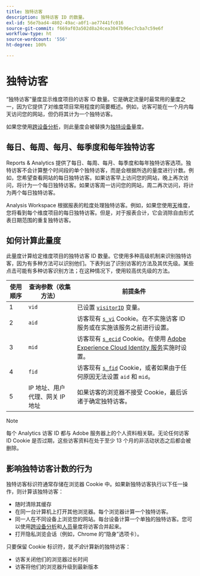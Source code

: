 ```yaml
---
title: 独特访客
description: 独特访客 ID 的数量。
exl-id: 56e7bad4-4802-49ac-a0f1-ae77441fc016
source-git-commit: f669af03a502d8a24cea3047b96ec7cba7c59e6f
workflow-type: ht
source-wordcount: '556'
ht-degree: 100%

---
```


# 独特访客

“独特访客”量度显示维度项目的访客 ID 数量。它是确定流量时最常用的量度之一，因为它提供了对维度项目常用程度的简要概述。例如，访客可能在一个月内每天访问您的网站，但仍将其计为一个独特访客。

如果您使用[跨设备分析](../cda/overview.md)，则此量度会被替换为[独特设备](unique-devices.md)量度。

## 每日、每周、每月、每季度和每年独特访客

Reports &amp; Analytics 提供了每日、每周、每月、每季度和每年独特访客选项。独特访客不会计算整个时间段的单个独特访客，而是会根据所选的量度进行计数。例如，您希望查看网站的每日独特访客。如果访客早上访问您的网站，晚上再次访问，将计为一个每日独特访客。如果访客周一访问您的网站，周二再次访问，将计为两个每日独特访客。

Analysis Workspace 根据报表的粒度处理独特访客。例如，如果您使用[天](../dimensions/day.md)维度，您将看到每个维度项目的每日独特访客。但是，对于报表合计，它会消除自由形式表日期范围的重复独特访客。

## 如何计算此量度

此量度计算给定维度项目的独特访客 ID 数量。它使用多种高级机制来识别独特访客，因为有多种方法可以识别他们。下表列出了识别访客的方法及其优先级。某些点击可能有多种访客识别方法；在这种情况下，使用较高优先级的方法。

| 使用顺序 | 查询参数（收集方法） | 前提条件 |
| --- | --- | --- |
| 1 | `vid` | 已设置 [`visitorID`](/help/implement/vars/config-vars/visitorid.md) 变量。 |
| 2 | `aid` | 访客现有 [`s_vi`](https://experienceleague.adobe.com/docs/core-services/interface/ec-cookies/cookies-analytics.html?lang=zh-Hans) Cookie。在不实施访客 ID 服务或在实施该服务之前进行设置。 |
| 3 | `mid` | 访客现有 [`s_ecid`](https://experienceleague.adobe.com/docs/core-services/interface/ec-cookies/cookies-analytics.html?lang=zh-Hans) Cookie。在使用 [Adobe Experience Cloud Identity 服务](https://experienceleague.adobe.com/docs/id-service/using/home.html?lang=zh-Hans)实施时设置。 |
| 4 | `fid` | 访客现有 [`s_fid`](https://experienceleague.adobe.com/docs/core-services/interface/ec-cookies/cookies-analytics.html?lang=zh-Hans) Cookie，或者如果由于任何原因无法设置 `aid` 和 `mid`。 |
| 5 | IP 地址、用户代理、网关 IP 地址 | 如果访客的浏览器不接受 Cookie，最后诉诸于确定独特访客。 |

>[!NOTE]
>
>每个 Analytics 访客 ID 都与 Adobe 服务器上的个人资料相关联。无论任何访客 ID Cookie 是否过期，这些访客资料在处于至少 13 个月的非活动状态之后都会被删除。

## 影响独特访客计数的行为

独特访客标识符通常存储在浏览器 Cookie 中。如果新独特访客执行以下任一操作，则计算该独特访客：

* 随时清除其缓存
* 在同一台计算机上打开其他浏览器。每个浏览器计算一个独特访客。
* 同一人在不同设备上浏览您的网站。每台设备计算一个单独的独特访客。您可以使用[跨设备分析](../cda/overview.md)和[人员](people.md)量度将访客合并起来。
* 打开隐私浏览会话（例如，Chrome 的“隐身”选项卡）。

只要保留 Cookie 标识符，就&#x200B;*不会*&#x200B;计算新的独特访客：

* 访客关闭他们的浏览器过长时间
* 访客将他们的浏览器升级到最新版本
